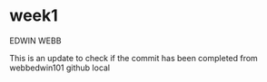 # week1
EDWIN WEBB

This is an update to check if the commit has been completed from webbedwin101 github local 
